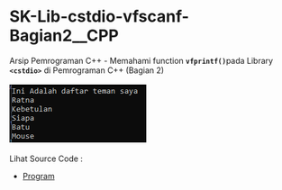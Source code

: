 # SK-Lib-cstdio-vfscanf-Bagian2__CPP
Arsip Pemrograman C++ - Memahami function <code><b>vfprintf()</b></code>pada Library <code><b>&lt;cstdio></b></code> di Pemrograman C++ (Bagian 2)<br><br>
<img src="https://github.com/RizkyKhapidsyah/SK-Lib-cstdio-vfscanf-Bagian2__CPP/blob/master/SK-Lib-cstdio-vfscanf-Bagian2__CPP/result/001.PNG"><br><br>
Lihat Source Code : <br>
- <a href="https://github.com/RizkyKhapidsyah/SK-Lib-cstdio-vfscanf-Bagian2__CPP/blob/master/SK-Lib-cstdio-vfscanf-Bagian2__CPP/Source.cpp">Program</a>
